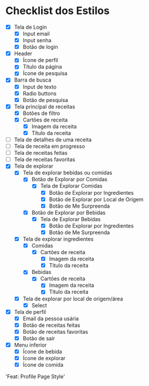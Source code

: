 # Checklist dos Estilos

- [x] Tela de Login
  - [x] Input email
  - [x] Input senha
  - [x] Botão de login
- [x] Header
  - [x] Ícone de perfil
  - [x] Título da página
  - [x] Ícone de pesquisa
- [x] Barra de busca
  - [x]  Input de texto
  - [x] Radio buttons
  - [x] Botão de pesquisa
- [x] Tela principal de receitas
  - [x] Botões de filtro
  - [x] Cartões de receita
    - [x] Imagem da receita
    - [x] Título da receita
- [ ] Tela de detalhes de uma receita
- [ ] Tela de receita em progresso
- [ ] Tela de receitas feitas
- [ ] Tela de receitas favoritas
- [x] Tela de explorar
  - [x] Tela de explorar bebidas ou comidas
    - [x] Botão de Explorar por Comidas
      - [x] Tela de Explorar Comidas
        - [x] Botão de Explorar por Ingredientes
        - [x] Botão de Explorar por Local de Origem
        - [x] Botão de Me Surpreenda
    - [x] Botão de Explorar por Bebidas
      - [x] Tela de Explorar Bebidas
        - [x] Botão de Explorar por Ingredientes
        - [x] Botão de Me Surpreenda
  - [x] Tela de explorar ingredientes
    - [x] Comidas
      - [x] Cartões de receita
        - [x] Imagem da receita
        - [x] Título da receita
    - [x] Bebidas
      - [x] Cartões de receita
        - [x] Imagem da receita
        - [x] Título da receita
  - [x] Tela de explorar por local de origem/área
    - [x] Select
- [x] Tela de perfil
  - [x] Email da pessoa usária
  - [x] Botão de receitas feitas
  - [x] Botão de receitas favoritas
  - [x] Botão de sair
- [x] Menu inferior
  - [x] Ícone de bebida
  - [x] Ícone de explorar
  - [x] Ícone de comida

'Feat: Profile Page Style'
